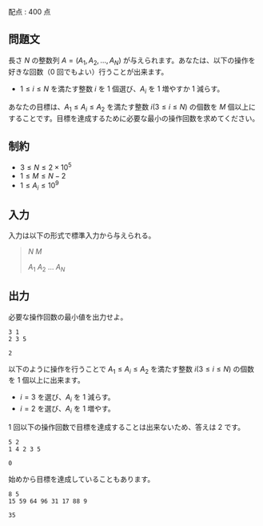 配点 : $400$ 点

## 問題文

長さ $N$ の整数列 $A=(A_1,A_2,\dots,A_N)$ が与えられます。あなたは、以下の操作を好きな回数（$0$ 回でもよい）行うことが出来ます。

- $1 \le i \le N$ を満たす整数 $i$ を $1$ 個選び、$A_i$ を $1$ 増やすか $1$ 減らす。

あなたの目標は、$A_1 \le A_i \le A_2$ を満たす整数 $i(3 \le i \le N)$ の個数を $M$ 個以上にすることです。目標を達成するために必要な最小の操作回数を求めてください。

## 制約

- $3 \le N \le 2 \times 10^5$
- $1 \le M \le N-2$
- $1 \le A_i \le 10^9$

## 入力

入力は以下の形式で標準入力から与えられる。

> $N$ $M$
> 
> $A_1$ $A_2$ $\dots$ $A_N$

## 出力

必要な操作回数の最小値を出力せよ。

```input1
3 1
2 3 5
```

```output1
2
```

以下のように操作を行うことで $A_1 \le A_i \le A_2$ を満たす整数 $i(3 \le i \le N)$ の個数を $1$ 個以上に出来ます。

- $i=3$ を選び、$A_i$ を $1$ 減らす。
- $i=2$ を選び、$A_i$ を $1$ 増やす。

$1$ 回以下の操作回数で目標を達成することは出来ないため、答えは $2$ です。

```input2
5 2
1 4 2 3 5
```

```output2
0
```

始めから目標を達成していることもあります。

```input3
8 5
15 59 64 96 31 17 88 9
```

```output3
35
```